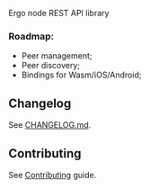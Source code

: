 Ergo node REST API library

### Roadmap:
- Peer management;
- Peer discovery;
- Bindings for Wasm/iOS/Android;

## Changelog
See [CHANGELOG.md](CHANGELOG.md).

## Contributing
See [Contributing](../CONTRIBUTING.md) guide.
